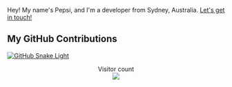 Hey!
My name's Pepsi, and I'm a developer from Sydney, Australia. [Let's get in touch!](https://contact.pks.ai)

## My GitHub Contributions
<a href=#>![GitHub Snake Light](https://raw.githubusercontent.com/psharma04/psharma04/output/github-contribution-grid-snake.svg)</a>

<p align="center"> 
  Visitor count<br>
  <img src="https://profile-counter.glitch.me/insolitum/count.svg" />
</p>
